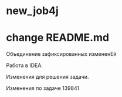 # new_job4j
# change README.md

Объединение зафиксированных измененЕй

Работа в IDEA.

Изменения для решения задачи.

Изменения по задаче 139841